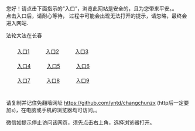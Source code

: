 您好！请点击下面指示的“入口”，浏览此网站是安全的，且为您带来平安。。 <br/>
点击入口后，请耐心等待， 过程中可能会出现无法打开的提示，请忽略，最终会进入网站. </br>

法轮大法在长春<br/>
<div style="padding:10px"><a style="margin:20px" target="_blank" href="https://d3qkbl72mw444y.cloudfront.net/2Qpsp?iyfgwvkr" id="ccLink1" rel="nofollow">入口1</a> <a target="_blank" style="margin:20px" href="https://dvu689gxxtt6r.cloudfront.net/2Qpsp?qpleizww" id="ccLink2" rel="nofollow">入口2</a> <a style="margin:20px" target="_blank" href="https://d12jf7vs60s0t8.cloudfront.net/2Qpsp?vlvzldk" id="ccLink3" rel="nofollow">入口3</a></div>

<div style="padding:10px" ><a style="margin:20px" target="_blank" href="https://d3qkbl72mw444y.cloudfront.net/2Qpsp?iyfgwvkr" id="ccLink4" rel="nofollow">入口4</a> <a style="margin:20px" href="https://dvu689gxxtt6r.cloudfront.net/2Qpsp?qpleizww" target="_blank" id="ccLink5" rel="nofollow">入口5</a> <a style="margin:20px" href="https://d12jf7vs60s0t8.cloudfront.net/2Qpsp?vlvzldk" target="_blank" id="ccLink6" rel="nofollow">入口6</a></div>

<div style="padding:10px"><a style="margin:20px" target="_blank" href="https://d3qkbl72mw444y.cloudfront.net/2Qpsp?iyfgwvkr" id="ccLink7" rel="nofollow">入口7</a> <a style="margin:20px" href="https://dvu689gxxtt6r.cloudfront.net/2Qpsp?qpleizww" target="_blank" id="ccLink8" rel="nofollow">入口8</a> <a style="margin:20px" target="_blank" href="https://d12jf7vs60s0t8.cloudfront.net/2Qpsp?vlvzldk" id="ccLink9" rel="nofollow">入口9</a></div>

<br/>



请复制并记住免翻墙网址 https://github.com/yntd/changchunzx (http后一定要加s)，在电脑或手机的浏览器均可访问。。<br/>

微信如提示停止访问该网页，须先点击右上角，选择浏览器打开。
